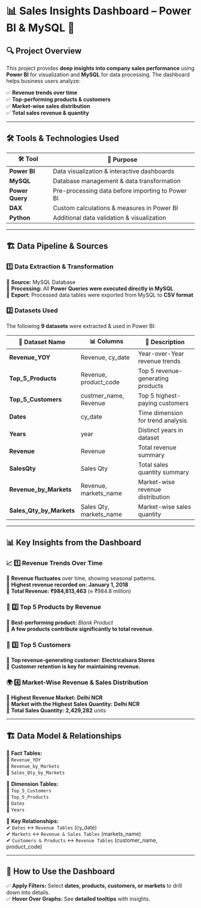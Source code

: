 # 📊 **Sales Insights Dashboard – Power BI & MySQL** 🚀  

## 🔍 **Project Overview**  
This project provides **deep insights into company sales performance** using **Power BI** for visualization and **MySQL** for data processing. The dashboard helps business users analyze:  

✅ **Revenue trends over time**  
✅ **Top-performing products & customers**  
✅ **Market-wise sales distribution**  
✅ **Total sales revenue & quantity**  

---

## 🛠 **Tools & Technologies Used**  

| 🛠 Tool         | 📌 Purpose |
|-------------|--------------------------------------------------|
| **Power BI** | Data visualization & interactive dashboards  |
| **MySQL**   | Database management & data transformation |
| **Power Query** | Pre-processing data before importing to Power BI |
| **DAX** | Custom calculations & measures in Power BI |
| **Python** | Additional data validation & visualization |

---

## 🏗 **Data Pipeline & Sources**  

### **1️⃣ Data Extraction & Transformation**  
🔹 **Source:** MySQL Database  
🔹 **Processing:** All **Power Queries were executed directly in MySQL**  
🔹 **Export:** Processed data tables were exported from MySQL to **CSV format**  

### **2️⃣ Datasets Used**  
The following **9 datasets** were extracted & used in Power BI:  

| 📂 Dataset Name       | 📊 Columns | 📄 Description |
|----------------------|-----------|-------------|
| **Revenue_YOY**        | Revenue, cy_date | Year-over-Year revenue trends |
| **Top_5_Products**     | Revenue, product_code | Top 5 revenue-generating products |
| **Top_5_Customers**    | custmer_name, Revenue | Top 5 highest-paying customers |
| **Dates**              | cy_date | Time dimension for trend analysis |
| **Years**              | year | Distinct years in dataset |
| **Revenue**            | Revenue | Total revenue summary |
| **SalesQty**          | Sales Qty | Total sales quantity summary |
| **Revenue_by_Markets** | Revenue, markets_name | Market-wise revenue distribution |
| **Sales_Qty_by_Markets** | Sales Qty, markets_name | Market-wise sales quantity |

---

## 📊 **Key Insights from the Dashboard**  

### 📈 **1️⃣ Revenue Trends Over Time**  
📌 **Revenue fluctuates** over time, showing seasonal patterns.  
📌 **Highest revenue recorded on:** **January 1, 2018**  
📌 **Total Revenue:** **₹984,813,463** (≈ ₹984.8 million)  

### 🛒 **2️⃣ Top 5 Products by Revenue**  
📌 **Best-performing product:** *Blank Product*  
📌 **A few products contribute significantly to total revenue**.  

### 👥 **3️⃣ Top 5 Customers**  
📌 **Top revenue-generating customer:** **Electricalsara Stores**  
📌 **Customer retention is key for maintaining revenue.**  

### 🌍 **4️⃣ Market-Wise Revenue & Sales Distribution**  
📌 **Highest Revenue Market:** **Delhi NCR**  
📌 **Market with the Highest Sales Quantity:** **Delhi NCR**  
📌 **Total Sales Quantity:** **2,429,282** units  

---

## 🏗 **Data Model & Relationships**  

📌 **Fact Tables:**  
🔹 `Revenue_YOY`  
🔹 `Revenue_by_Markets`  
🔹 `Sales_Qty_by_Markets`  

📌 **Dimension Tables:**  
🔹 `Top_5_Customers`  
🔹 `Top_5_Products`  
🔹 `Dates`  
🔹 `Years`  

📌 **Key Relationships:**  
✔ `Dates` ↔ `Revenue Tables` (cy_date)  
✔ `Markets` ↔ `Revenue & Sales Tables` (markets_name)  
✔ `Customers & Products` ↔ `Revenue Tables` (customer_name, product_code)  

---

## 🚀 **How to Use the Dashboard**  

✅ **Apply Filters:** Select **dates, products, customers, or markets** to drill down into details.  
✅ **Hover Over Graphs:** See **detailed tooltips** with insights.  

